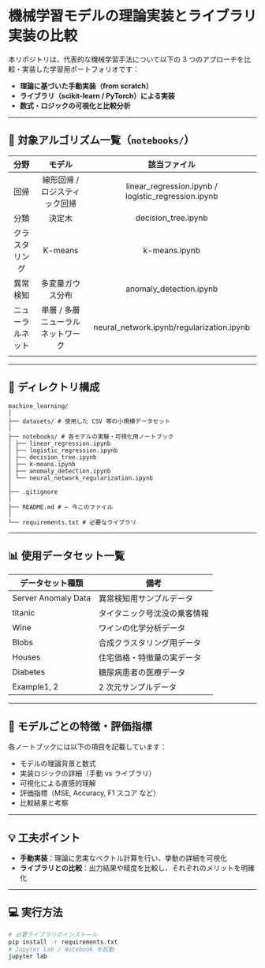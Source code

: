 # 機械学習モデルの理論実装とライブラリ実装の比較

本リポジトリは、代表的な機械学習手法について以下の 3 つのアプローチを比較・実装した学習用ポートフォリオです：

- **理論に基づいた手動実装（from scratch）**
- **ライブラリ（scikit-learn / PyTorch）による実装**
- **数式・ロジックの可視化と比較分析**

---

## 🔧 対象アルゴリズム一覧（`notebooks/`）

|       分野       |              モデル               |                    該当ファイル                     |
| :--------------: | :-------------------------------: | :-------------------------------------------------: |
|       回帰       |   線形回帰 / ロジスティック回帰   | linear_regression.ipynb / logistic_regression.ipynb |
|       分類       |              決定木               |                 decision_tree.ipynb                 |
|  クラスタリング  |              K-means              |                    k-means.ipynb                    |
|     異常検知     |         多変量ガウス分布          |               anomaly_detection.ipynb               |
| ニューラルネット | 単層 / 多層ニューラルネットワーク |      neural_network.ipynb/regularization.ipynb      |
|                  |

---

## 📁 ディレクトリ構成

```
machine_learning/
│
├── datasets/ # 使用した CSV 等の小規模データセット
│
├── notebooks/ # 各モデルの実験・可視化用ノートブック
│ ├── linear_regression.ipynb
│ ├── logistic_regression.ipynb
│ ├── decision_tree.ipynb
│ ├── k-means.ipynb
│ ├── anomaly_detection.ipynb
│ └── neural_network_regularization.ipynb
│
├── .gitignore
│
├── README.md # ← 今このファイル
│
└── requirements.txt # 必要なライブラリ
```

---

## 📊 使用データセット一覧

| データセット種類    | 備考                         |
| ------------------- | ---------------------------- |
| Server Anomaly Data | 異常検知用サンプルデータ     |
| titanic             | タイタニック号沈没の乗客情報 |
| Wine                | ワインの化学分析データ       |
| Blobs               | 合成クラスタリング用データ   |
| Houses              | 住宅価格・特徴量の実データ   |
| Diabetes            | 糖尿病患者の医療データ       |
| Example1, 2         | 2 次元サンプルデータ         |

---

## 🧠 モデルごとの特徴・評価指標

各ノートブックには以下の項目を記載しています：

- モデルの理論背景と数式
- 実装ロジックの詳細（手動 vs ライブラリ）
- 可視化による直感的理解
- 評価指標（MSE, Accuracy, F1 スコア など）
- 比較結果と考察

---

## 💡 工夫ポイント

- **手動実装**：理論に忠実なベクトル計算を行い、挙動の詳細を可視化
- **ライブラリとの比較**：出力結果や精度を比較し、それぞれのメリットを明確化

---

## 💻 実行方法

```bash
# 必要ライブラリのインストール
pip install -r requirements.txt
# Jupyter Lab / Notebook を起動
jupyter lab
```
